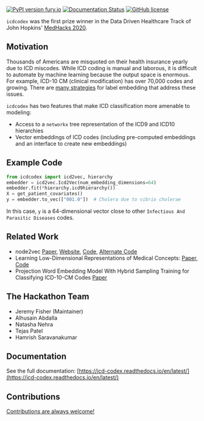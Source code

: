 [![PyPI version fury.io](https://badge.fury.io/py/icdcodex.svg)](https://pypi.python.org/pypi/icdcodex/) [![Documentation Status](https://readthedocs.org/projects/icd-codex/badge/?version=latest)](http://icd-codex.readthedocs.io/?badge=latest) [![GitHub license](https://img.shields.io/github/license/icd-codex/icd-codex.svg)](https://github.com/icd-codex/icd-codex/blob/master/LICENSE)

`icdcodex` was the first prize winner in the Data Driven Healthcare Track of John Hopkins' [MedHacks 2020](https://medhacks2020.devpost.com).

<div id="svgContainer"></div>
<script src="https://d3js.org/d3.v4.min.js"></script>
<script src="_static/js/viz-0.1.js"></script>

## Motivation
Thousands of Americans are misquoted on their health insurance yearly due to ICD miscodes. While ICD coding is manual and laborous, it is difficult to automate by machine learning because the output space is enormous. For example, ICD-10 CM (clinical modification) has over 70,000 codes and growing. There are [many strategies](https://maxhalford.github.io/blog/target-encoding/) for label embedding that address these issues.

`icdcodex` has two features that make ICD classification more amenable to modeling:
- Access to a `networkx` tree representation of the ICD9 and ICD10 hierarchies
- Vector embeddings of ICD codes (including pre-computed embeddings and an interface to create new embeddings)

## Example Code
```python
from icdcodex import icd2vec, hierarchy
embedder = icd2vec.Icd2Vec(num_embedding_dimensions=64)
embedder.fit(*hierarchy.icd9hierarchy())
X = get_patient_covariates()
y = embedder.to_vec(["001.0"])  # Cholera due to vibrio cholerae
```
In this case, `y` is a 64-dimensional vector close to other `Infectious And Parasitic Diseases` codes. 

## Related Work
- node2vec [Paper](https://cs.stanford.edu/people/jure/pubs/node2vec-kdd16.pdf), [Website](https://snap.stanford.edu/node2vec/), [Code](https://github.com/snap-stanford/snap/tree/master/examples/node2vec), [Alternate Code](https://github.com/eliorc/node2vec)
- Learning Low-Dimensional Representations of Medical Concepts: [Paper](https://www.ncbi.nlm.nih.gov/pmc/articles/PMC5001761/), [Code](https://github.com/clinicalml/embeddings)
- Projection Word Embedding Model With Hybrid Sampling Training for Classifying ICD-10-CM Codes [Paper](https://pubmed.ncbi.nlm.nih.gov/31339103/)

## The Hackathon Team
- Jeremy Fisher (Maintainer)
- Alhusain Abdalla
- Natasha Nehra
- Tejas Patel
- Hamrish Saravanakumar

## Documentation

See the full documentation: [https://icd-codex.readthedocs.io/en/latest/](https://icd-codex.readthedocs.io/en/latest/)

## Contributions

[Contributions are always welcome!](https://icd-codex.readthedocs.io/en/latest/contributing.html)
